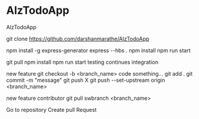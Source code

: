 # AlzTodoApp
AlzTodoApp

git clone https://github.com/darshanmarathe/AlzTodoApp


npm install -g express-generator
express --hbs .
npm install 
npm run start

git pull
npm install 
npm run start
testing continues integration

new feature
git checkout -b <branch_name>
code something...
git add .
git commit -m "message"
git push X
git push --set-upstream origin <branch_name>

new feature contributor
git pull
swbranch <branch_name>

Go to repository 
Create pull Request
